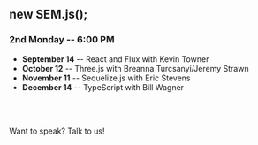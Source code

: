 ##  new SEM.js();
### 2nd Monday -- 6:00 PM

- **September 14** -- React and Flux with Kevin Towner
- **October 12** -- Three.js with Breanna Turcsanyi/Jeremy Strawn
- **November 11** -- Sequelize.js with Eric Stevens
- **December 14** -- TypeScript with Bill Wagner
<br />
<br />

Want to speak? Talk to us!
